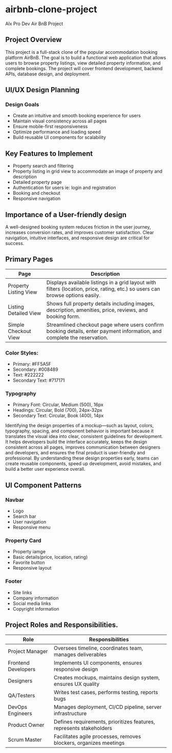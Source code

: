 # airbnb-clone-project
Alx Pro Dev Air BnB Project

## Project Overview
This project is a full-stack clone of the popular accommodation booking platform AirBnB. The goal is to build a functional web application that allows users to browse property listings, view detailed property information, and complete bookings. The project will cover frontend development, backend APIs, database design, and deployment.

## UI/UX Design Planning

### Design Goals
- Create an intuitive and smooth booking experience for users
- Maintain visual consistency across all pages
- Ensure mobile-first responsiveness
- Optimize performance and loading speed
- Build reusable UI components for scalability

## Key Features to Implement
- Property search and filtering
- Property listing in grid view to accommodate an image of property and description
- Detailed property page
- Authentication for users ie: login and registration
- Booking and checkout
- Responsive navigation

## Importance of a User-friendly design
A well-designed booking system reduces friction in the user journey, increases conversion rates, and improves customer satisfaction. Clear navigation, intuitive interfaces, and responsive design are critical for success.

## Primary Pages
| Page | Description |
|----------|----------|
| Property Listing View   | Displays available listings in a grid layout with filters (location, price, rating, etc.) so users can browse options easily.     |
| Listing Detailed View   | Shows full property details including images, description, amenities, price, reviews, and booking form.     |
| Simple Checkout View   | Streamlined checkout page where users confirm booking details, enter payment information, and complete the reservation.     |

### Color Styles: 
- Primary: #FF5A5F
- Secondary: #008489
- Text: #222222
- Secondary Text: #717171

### Typography
- Primary Font: Circular, Medium (500), 16px
- Headings: Circular, Bold (700), 24px-32px
- Secondary Text: Circular, Book (400), 14px

Identifying the design properties of a mockup—such as layout, colors, typography, spacing, and component behavior is important because it translates the visual idea into clear, consistent guidelines for development. It helps developers build the interface accurately, keeps the design consistent across all pages, improves communication between designers and developers, and ensures the final product is user-friendly and professional. By understanding these design properties early, teams can create reusable components, speed up development, avoid mistakes, and build a better user experience overall.

## UI Component Patterns

### Navbar
- Logo
- Search bar
- User navigation
- Responsive menu

### Property Card
- Property iamge
- Basic details(price, location, rating)
- Favorite button
- Responsive layout

### Footer
- Site links
- Company information
- Social media links
- Copyright information

## Project Roles and Responsibilities.
| Role | Responsibilities |
|----------|----------|
| Project Manager  | Oversees timeline, coordinates team, manages deliverables |
| Frontend Developers | Implements UI components, ensures responsive design |
| Designers | Creates mockups, maintains design system, ensures UX quality  |
| QA/Testers  | Writes test cases, performs testing, reports bugs  |
| DevOps Engineers  | Manages deployment, CI/CD pipeline, server infrastructure  |
| Product Owner  | Defines requirements, prioritizes features, represents stakeholders |
| Scrum Master  | Facilitates agile processes, removes blockers, organizes meetings |
